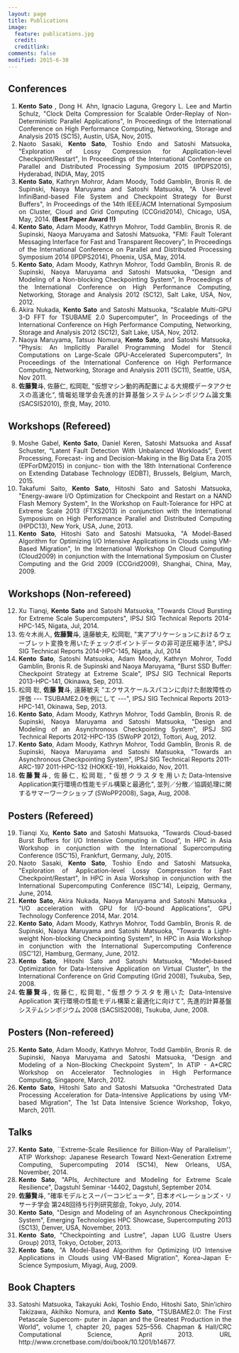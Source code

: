 ```yaml
---
layout: page
title: Publications
image:
  feature: publications.jpg
  credit: 
  creditlink: 
comments: false
modified: 2015-6-30
---
```


<div id="publications_page">
      <div align="justify">
      <h2><a class="name"> Conferences </a></h2>
    <ol start="1">
      <li>
      <b> Kento Sato </b>, Dong H. Ahn, Ignacio Laguna, Gregory L. Lee and Martin Schulz, "Clock Delta Compression for Scalable Order-Replay of Non-Deterministic Parallel Applications", In Proceedings of the International Conference on High Performance Computing, Networking, Storage and Analysis 2015 (SC15), Austin, USA, Nov, 2015.
      </li>
      <li>
      Naoto Sasaki, <b>Kento Sato</b>, Toshio Endo and Satoshi Matsuoka, "Exploration of Lossy Compression for Application-level Checkpoint/Restart", In Proceedings of the International Conference on Parallel and Distributed Processing Symposium 2015 (IPDPS2015), Hyderabad, INDIA, May, 2015
      </li>
      <li>
      <b>Kento Sato</b>, Kathryn Mohror, Adam Moody, Todd Gamblin, Bronis R. de Supinski, Naoya Maruyama and Satoshi Matsuoka, "A User-level InfiniBand-based File System and Checkpoint Strategy for Burst Buffers", In Proceedings of the 14th IEEE/ACM International Symposium on Cluster,
Cloud and Grid Computing (CCGrid2014), Chicago, USA, May, 2014. <b>(Best Paper Award !!)</b>
      </li>
      <li>
      <b>Kento Sato</b>, Adam Moody, Kathryn Mohror, Todd Gamblin, Bronis R. de Supinski, Naoya Maruyama and Satoshi Matsuoka, "FMI: Fault Tolerant Messaging Interface for Fast and Transparent Recovery", In Proceedings of the International Conference on Parallel and Distributed Processing Symposium 2014 (IPDPS2014), Phoenix, USA, May, 2014.
      </li>      
      <li>
      <b>Kento Sato</b>, Adam Moody, Kathryn Mohror, Todd Gamblin, Bronis R. de Supinski, Naoya Maruyama and Satoshi Matsuoka, "Design and Modeling of a Non-blocking Checkpointing System", In Proceedings of the International Conference on High Performance Computing, Networking, Storage and Analysis 2012 (SC12), Salt Lake, USA,  Nov, 2012.
      </li>
      <li>
      Akira Nukada, <b>Kento Sato</b> and Satoshi Matsuoka, "Scalable Multi-GPU 3-D FFT for TSUBAME 2.0 Supercomputer", In Proceedings of the International Conference on High Performance Computing, Networking, Storage and Analysis 2012 (SC12), Salt Lake, USA, Nov, 2012.
      </li>
      <li>Naoya Maruyama, Tatsuo Nomura, <b>Kento Sato</b>, and Satoshi Matsuoka, "Physis: An Implicitly Parallel Programming Model for Stencil Computations on Large-Scale GPU-Accelerated Supercomputers", In Proceedings of the International Conference on High Performance Computing, Networking, Storage and Analysis 2011 (SC11), Seattle, USA, Nov 2011.
      </li>
      <li>
      <b>佐藤賢斗</b>, 佐藤仁, 松岡聡, "仮想マシン動的再配置による大規模データアクセスの高速化", 情報処理学会先進的計算基盤システムシンポジウム論文集 (SACSIS2010), 奈良, May, 2010.
      </li>
    </ol>
<h2><a class="name"> Workshops (Refereed) </a></h2>
    <ol start="9">
      <li>
      Moshe Gabel, <b>Kento Sato</b>, Daniel Keren, Satoshi Matsuoka and Assaf Schuster, “Latent Fault Detection With Unbalanced Workloads”, Event Processing, Forecast- ing and Decision-Making in the Big Data Era 2015 (EPForDM2015) in conjunc- tion with the 18th International Conference on Extending Database Technology (EDBT), Brussels, Belgium, March, 2015.
      </li>
      <li>
      Takafumi Saito, <b>Kento Sato</b>, Hitoshi Sato and Satoshi Matsuoka, "Energy-aware I/O Optimization for Checkpoint and Restart on a NAND Flash Memory System", In the Workshop on Fault-Tolerance for HPC at Extreme Scale 2013 (FTXS2013) in conjunction with the International Symposium on High Performance Parallel and Distributed Computing (HPDC13), New York, USA, June, 2013.
      </li>
      <li>
      <b>Kento Sato</b>, Hitoshi Sato and Satoshi Matsuoka, "A Model-Based Algorithm for Optimizing I/O Intensive Applications in Clouds using VM-Based Migration", In the International Workshop On Cloud Computing (Cloud2009) in conjunction with the International Symposium on Cluster Computing and the Grid 2009 (CCGrid2009), Shanghai, China, May, 2009.
      </li>
    </ol>
<h2><a class="name"> Workshops (Non-refereed) </a></h2>
    <ol start="12">
      <li>
       Xu Tianqi, <b>Kento Sato</b> and Satoshi Matsuoka, "Towards Cloud Bursting for Extreme Scale Supercomputers", IPSJ SIG Technical Reports 2014-HPC-145, Nigata, Jul, 2014.  
      </li>
      <li>
      佐々木尚人, <b>佐藤賢斗</b>, 遠藤敏夫, 松岡聡, "実アプリケーションにおけるウェーブレット変換を用いたチェックポイントデータの非可逆圧縮手法", IPSJ SIG Technical Reports 2014-HPC-145, Nigata, Jul, 2014
      </li>
      <li>
      <b>Kento Sato</b>, Satoshi Matsuoka, Adam Moody, Kathryn Mohror, Todd Gamblin, Bronis R. de Supinski and Naoya Maruyama, "Burst SSD Buffer: Checkpoint Strategy at Extreme Scale", IPSJ SIG Technical Reports 2013-HPC-141, Okinawa, Sep, 2013.
      </li>
      <li>
      松岡 聡, <b>佐藤 賢斗</b>, 遠藤敏夫 "エクサスケールスパコンに向けた耐故障性の評価  --- TSUBAME2.0を例にして ---", IPSJ SIG Technical Reports 2013-HPC-141, Okinawa, Sep, 2013.
      </li>
      <li>
      <b>Kento Sato</b>, Adam Moody, Kathryn Mohror, Todd Gamblin, Bronis R. de Supinski, Naoya Maruyama and Satoshi Matsuoka, "Design and Modeling of an Asynchronous Checkpointing System", IPSJ SIG Technical Reports 2012-HPC-135 (SWoPP 2012), Tottori, Aug, 2012.
      </li>
      <li><b>Kento Sato</b>, Adam Moody, Kathryn Mohror, Todd Gamblin, Bronis R. de Supinski, Naoya Maruyama and Satoshi Matsuoka, "Towards an Asynchronous Checkpointing System", IPSJ SIG Technical Reports 2011-ARC-197 2011-HPC-132 (HOKKE-19), Hokkaido, Nov, 2011.
      </li>
      <li>
        <b>佐藤賢斗</b>, 佐藤仁, 松岡聡, "仮想クラスタを用いたData-Intensive Application実行環境の性能モデル構築と最適化", 並列／分散／協調処理に関するサマーワークショップ (SWoPP2008), Saga, Aug, 2008.
      </li>
    </ol>
<h2><a class="name"> Posters (Refereed)</a></h2>
    <ol start="19">
      <li>
      Tianqi Xu, <b>Kento Sato</b> and Satoshi Matsuoka, “Towards Cloud-based Burst Buffers for I/O Intensive Computing in Cloud”, In HPC in Asia Workshop in conjunction with the International Supercomputing Conference (ISC’15), Frankfurt, Germany, July, 2015.
      </li>
      <li>
      Naoto Sasaki, <b>Kento Sato</b>, Toshio Endo and Satoshi Matsuoka, "Exploration of Application-level Lossy Compression for Fast Checkpoint/Restart", In HPC in Asia Workshop in conjunction with the International Supercomputing Conference (ISC'14), Leipzig, Germany, June, 2014.
      </li>
      <li>
      <b>Kento Sato</b>, Akira Nukada, Naoya Maruyama and Satoshi Matsuoka , "I/O acceleration with GPU for I/O-bound Applications", GPU Technology Conference 2014, Mar. 2014.
      </li>
      <li>
      <b>Kento Sato</b>, Adam Moody, Kathryn Mohror, Todd Gamblin, Bronis R. de Supinski, Naoya Maruyama and Satoshi Matsuoka, "Towards a Light-weight Non-blocking Checkpointing System", In HPC in Asia Workshop in conjunction with the International Supercomputing Conference (ISC'12), Hamburg, Germany, June, 2012.
      </li>
      <li>
      <b>Kento Sato</b>, Hitoshi Sato and Satoshi Matsuoka, "Model-based Optimization for Data-Intensive Application on Virtual Cluster", In the International Conference on Grid Computing (Grid 2008), Tsukuba, Sep, 2008.
      </li>
      <li>
      <b>佐藤賢斗</b>, 佐藤仁, 松岡聡, "仮想クラスタを用いた Data-Intensive Application 実行環境の性能モデル構築と最適化に向けて", 先進的計算基盤システムシンポジウム 2008 (SACSIS2008), Tsukuba,  June, 2008.
      </li>
    </ol>
<h2><a class="name"> Posters (Non-refereed)</a></h2>
    <ol start="25">
      <li>
          <b>Kento Sato</b>, Adam Moody, Kathryn Mohror, Todd Gamblin, Bronis R. de Supinski, Naoya Maruyama and Satoshi Matsuoka, "Design and Modeling of a Non-Blocking Checkpoint System", In ATIP - A*CRC Workshop on Accelerator Technologies in High Performance Computing, Singapore, March, 2012.
      </li>
      <li>
      <b>Kento Sato</b>, Hitoshi Sato and Satoshi Matsuoka "Orchestrated Data Processing Acceleration for Data-Intensive Applications by using VM-based Migration", The 1st Data Intensive Science Workshop, Tokyo, March, 2011.
      </li>
    </ol>
<h2><a class="name"> Talks </a></h2>
    <ol start="27">
      <li>
      <b>Kento Sato</b>, ``Extreme-Scale Resilience for Billion-Way of Parallelism'', ATIP Workshop: Japanese Research Toward Next-Generation Extreme Computing, Supercomputing 2014 (SC14), New Orleans, USA, November, 2014.
      </li>
      <li>
      <b> Kento Sato</b>, "APIs, Architecture and Modeling for Extreme Scale Resilience", Dagstuhl Seminar -14402, Dagstuhl, September 2014.
      </li>
      <li><b>佐藤賢斗</b>, "確率モデルとスーパーコンピュータ", 日本オペレーションズ・リサーチ学会 第248回待ち行列研究部会, Tokyo, July, 2014.</li>
      <li><b>Kento Sato</b>, "Design and Modeling of an Asynchronous Checkpointing System", Emerging Technologies HPC Showcase, Supercomputing 2013 (SC13), Denver, USA, November, 2013.</li>
      <li><b>Kento Sato</b>, "Checkpointing and Lustre", Japan LUG (Lustre Users Group) 2013, Tokyo, October, 2013.</li>
      <li><b>Kento Sato</b>, "A Model-Based Algorithm for Optimizing I/O Intensive Applications in Clouds using VM-Based Migration", Korea-Japan E-Science Symposium, Miyagi, Aug, 2009.
      </li>
    </ol>

<h2><a class="name"> Book Chapters </a></h2>
    <ol start="33">
      <li>
Satoshi Matsuoka, Takayuki Aoki, Toshio Endo, Hitoshi Sato, Shin’ichiro Takizawa, Akihiko Nomura, and <b>Kento Sato</b>, "TSUBAME2.0: The First Petascale Supercom- puter in Japan and the Greatest Production in the World", volume 1, chapter 20, pages 525–556. Chapman & Hall/CRC Computational Science, April 2013. URL http://www.crcnetbase.com/doi/book/10.1201/b14677.
      </li>
    </ol>
      </div>
    </div>
